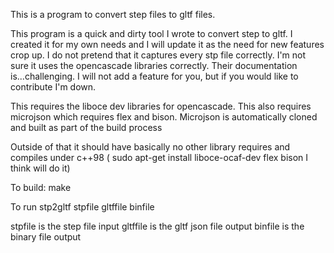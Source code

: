 This is a program to convert step files to gltf files.

This program is a quick and dirty tool I wrote to convert step to gltf. I created it for my own needs and I will update it as the need for new features crop up. I do not pretend that it captures every stp file correctly. I'm not sure it uses the opencascade libraries correctly. Their documentation is...challenging. I will not add a feature for you, but if you would like to contribute I'm down. 

This requires the liboce dev libraries for opencascade.
This also requires microjson which requires flex and bison. Microjson is automatically cloned and built as part of the build process

Outside of that it should have basically no other library requires and compiles under c++98 ( sudo apt-get install liboce-ocaf-dev flex bison I think will do it)


To build:
make

To run
stp2gltf stpfile gltffile binfile


stpfile is the step file input
gltffile is the gltf json file output
binfile is the binary file output




